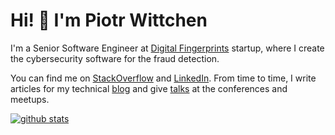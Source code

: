 Hi! 👋 I'm Piotr Wittchen
=========================

I'm a Senior Software Engineer at [Digital Fingerprints](https://fingerprints.digital/) startup, where I create the cybersecurity software for the fraud detection.

You can find me on [StackOverflow](https://stackoverflow.com/users/1150795/piotr-wittchen) and [LinkedIn](https://www.linkedin.com/in/piotrwittchen/).
From time to time, I write articles for my technical [blog](https://wittchen.io/posts/) and give [talks](https://wittchen.io/talks/) at the conferences and meetups.

[![github stats](https://github-readme-stats.vercel.app/api?username=pwittchen)](https://github.com/pwittchen)
